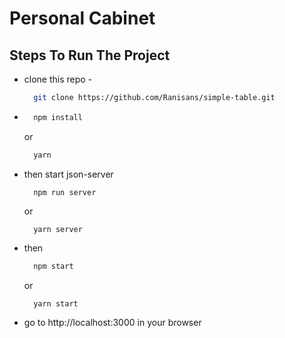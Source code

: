 # Personal Cabinet

## Steps To Run The Project
* clone this repo - 
  ```bash
    git clone https://github.com/Ranisans/simple-table.git
  ```

* ```bash
    npm install
  ```
   or
  ```bash
    yarn
  ```
* then start json-server
  ```
    npm run server
  ```
  or
  ```
    yarn server
  ```

* then 
  ```bash
    npm start
  ```
  or
  ```bash
    yarn start
  ```

* go to http://localhost:3000 in your browser